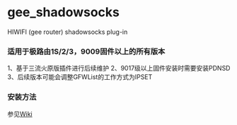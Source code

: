 # gee_shadowsocks
HIWIFI (gee router) shadowsocks plug-in

### 适用于极路由1S/2/3，9009固件以上的所有版本 ###

1、基于三流火原版插件进行后续维护
2、9017级以上固件安装时需要安装PDNSD
3、后续版本可能会调整GFWList的工作方式为IPSET

### 安装方法 ###

参见[Wiki](https://github.com/SessoNenryo/gee_shadowsocks/wiki/How-to-use)